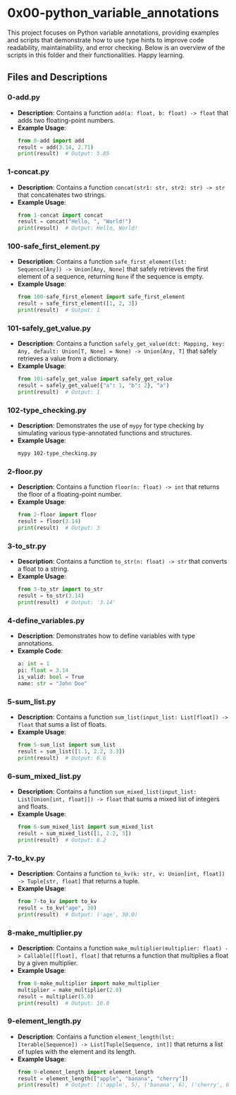 # 0x00-python_variable_annotations

This project focuses on Python variable annotations, providing examples and scripts that demonstrate how to use type hints to improve code readability, maintainability, and error checking. Below is an overview of the scripts in this folder and their functionalities. Happy learning.

## Files and Descriptions

### 0-add.py

- **Description**: Contains a function `add(a: float, b: float) -> float` that adds two floating-point numbers.
- **Example Usage**:
  ```python
  from 0-add import add
  result = add(3.14, 2.71)
  print(result)  # Output: 5.85
  ```

### 1-concat.py

- **Description**: Contains a function `concat(str1: str, str2: str) -> str` that concatenates two strings.
- **Example Usage**:
  ```python
  from 1-concat import concat
  result = concat("Hello, ", "World!")
  print(result)  # Output: Hello, World!
  ```

### 100-safe_first_element.py

- **Description**: Contains a function `safe_first_element(lst: Sequence[Any]) -> Union[Any, None]` that safely retrieves the first element of a sequence, returning `None` if the sequence is empty.
- **Example Usage**:
  ```python
  from 100-safe_first_element import safe_first_element
  result = safe_first_element([1, 2, 3])
  print(result)  # Output: 1
  ```

### 101-safely_get_value.py

- **Description**: Contains a function `safely_get_value(dct: Mapping, key: Any, default: Union[T, None] = None) -> Union[Any, T]` that safely retrieves a value from a dictionary.
- **Example Usage**:
  ```python
  from 101-safely_get_value import safely_get_value
  result = safely_get_value({"a": 1, "b": 2}, "a")
  print(result)  # Output: 1
  ```

### 102-type_checking.py

- **Description**: Demonstrates the use of `mypy` for type checking by simulating various type-annotated functions and structures.
- **Example Usage**:
  ```sh
  mypy 102-type_checking.py
  ```

### 2-floor.py

- **Description**: Contains a function `floor(n: float) -> int` that returns the floor of a floating-point number.
- **Example Usage**:
  ```python
  from 2-floor import floor
  result = floor(3.14)
  print(result)  # Output: 3
  ```

### 3-to_str.py

- **Description**: Contains a function `to_str(n: float) -> str` that converts a float to a string.
- **Example Usage**:
  ```python
  from 3-to_str import to_str
  result = to_str(3.14)
  print(result)  # Output: '3.14'
  ```

### 4-define_variables.py

- **Description**: Demonstrates how to define variables with type annotations.
- **Example Code**:
  ```python
  a: int = 1
  pi: float = 3.14
  is_valid: bool = True
  name: str = "John Doe"
  ```

### 5-sum_list.py

- **Description**: Contains a function `sum_list(input_list: List[float]) -> float` that sums a list of floats.
- **Example Usage**:
  ```python
  from 5-sum_list import sum_list
  result = sum_list([1.1, 2.2, 3.3])
  print(result)  # Output: 6.6
  ```

### 6-sum_mixed_list.py

- **Description**: Contains a function `sum_mixed_list(input_list: List[Union[int, float]]) -> float` that sums a mixed list of integers and floats.
- **Example Usage**:
  ```python
  from 6-sum_mixed_list import sum_mixed_list
  result = sum_mixed_list([1, 2.2, 3])
  print(result)  # Output: 6.2
  ```

### 7-to_kv.py

- **Description**: Contains a function `to_kv(k: str, v: Union[int, float]) -> Tuple[str, float]` that returns a tuple.
- **Example Usage**:
  ```python
  from 7-to_kv import to_kv
  result = to_kv("age", 30)
  print(result)  # Output: ('age', 30.0)
  ```

### 8-make_multiplier.py

- **Description**: Contains a function `make_multiplier(multiplier: float) -> Callable[[float], float]` that returns a function that multiplies a float by a given multiplier.
- **Example Usage**:
  ```python
  from 8-make_multiplier import make_multiplier
  multiplier = make_multiplier(2.0)
  result = multiplier(5.0)
  print(result)  # Output: 10.0
  ```

### 9-element_length.py

- **Description**: Contains a function `element_length(lst: Iterable[Sequence]) -> List[Tuple[Sequence, int]]` that returns a list of tuples with the element and its length.
- **Example Usage**:
  ```python
  from 9-element_length import element_length
  result = element_length(["apple", "banana", "cherry"])
  print(result)  # Output: [('apple', 5), ('banana', 6), ('cherry', 6)]
  ```

